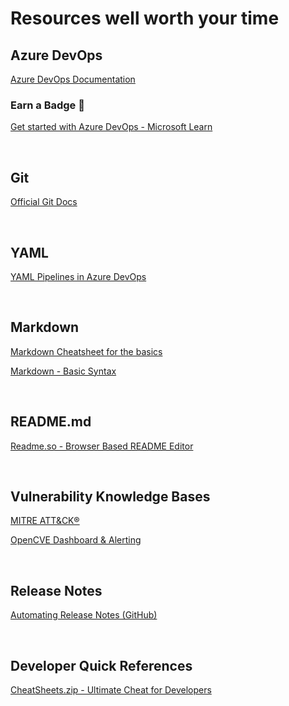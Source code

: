 # Resources well worth your time

## Azure DevOps
[Azure DevOps Documentation](https://learn.microsoft.com/en-us/azure/devops/?view=azure-devops)

### Earn a Badge 📛
[Get started with Azure DevOps - Microsoft Learn](https://learn.microsoft.com/en-us/training/paths/evolve-your-devops-practices/)

<br/>

## Git
[Official Git Docs](https://git-scm.com/doc)

<br/>

## YAML
[YAML Pipelines in Azure DevOps](https://learn.microsoft.com/en-us/azure/devops/pipelines/yaml-schema/?view=azure-pipelines)

<br/>

## Markdown
[Markdown Cheatsheet for the basics](https://www.30secondsofcode.org/articles/s/markdown-cheatsheet/)

[Markdown - Basic Syntax](https://www.markdownguide.org/basic-syntax/)

<br />

## README.md
[Readme.so - Browser Based README Editor](https://readme.so/editor)

<br />

## Vulnerability Knowledge Bases
[MITRE ATT&CK®](https://attack.mitre.org/)

[OpenCVE Dashboard & Alerting](https://app.opencve.io/)

<br /> 

## Release Notes
[Automating Release Notes (GitHub)](https://arinco.com.au/blog/devops-automating-release-tags/?utm_source=tldrdevops)

<br />

## Developer Quick References
[CheatSheets.zip - Ultimate Cheat for Developers](https://cheatsheets.zip/#google_vignette)

